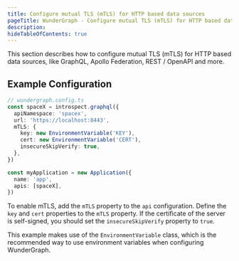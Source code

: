 ```yaml
---
title: Configure mutual TLS (mTLS) for HTTP based data sources
pageTitle: WunderGraph - Configure mutual TLS (mTLS) for HTTP based data sources
description:
hideTableOfContents: true
---
```


This section describes how to configure mutual TLS (mTLS) for HTTP based data sources,
like GraphQL, Apollo Federation, REST / OpenAPI and more.

## Example Configuration

```typescript
// wundergraph.config.ts
const spaceX = introspect.graphql({
  apiNamespace: 'spacex',
  url: 'https://localhost:8443',
  mTLS: {
    key: new EnvironmentVariable('KEY'),
    cert: new EnvironmentVariable('CERT'),
    insecureSkipVerify: true,
  },
})

const myApplication = new Application({
  name: 'app',
  apis: [spaceX],
})
```

To enable mTLS,
add the `mTLS` property to the `api` configuration.
Define the `key` and `cert` properties to the `mTLS` property.
If the certificate of the server is self-signed,
you should set the `insecureSkipVerify` property to `true`.

This example makes use of the `EnvironmentVariable` class,
which is the recommended way to use environment variables when configuring WunderGraph.
